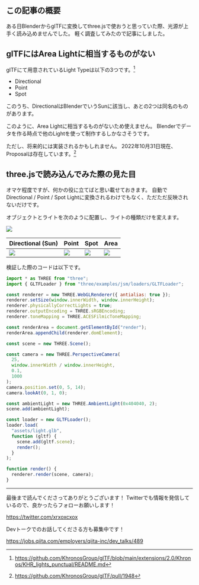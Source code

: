 <!--
title:   BlenderをglTFに変換する際、Area Lightは使えない
tags:    Blender,glTF
id:      03a211a5f9eef817c2e2
private: false
-->
## この記事の概要

ある日BlenderからglTFに変換してthree.jsで使おうと思っていた際、光源が上手く読み込めませんでした。
軽く調査してみたので記事にしました。

## glTFにはArea Lightに相当するものがない

glTFにて用意されているLight Typeは以下の3つです。[^light-types]

[^light-types]: https://github.com/KhronosGroup/glTF/blob/main/extensions/2.0/Khronos/KHR_lights_punctual/README.md

- Directional
- Point
- Spot

このうち、DirectionalはBlenderでいうSunに該当し、あとの2つは同名のものがあります。

このように、Area Lightに相当するものがないため使えません。
Blenderでデータを作る時点で他のLightを使って制作するしかなさそうです。

ただし、将来的には実装されるかもしれません。
2022年10月31日現在、Proposalは存在しています。[^proposal]

[^proposal]: https://github.com/KhronosGroup/glTF/pull/1948

## three.jsで読み込んでみた際の見た目

オマケ程度ですが、何かの役に立てばと思い載せておきます。
自動でDirectional / Point / Spot Lightに変換されるわけでもなく、ただただ反映されないだけです。

オブジェクトとライトを次のように配置し、ライトの種類だけを変えます。

![](https://qiita-image-store.s3.ap-northeast-1.amazonaws.com/0/214677/b564550b-7bd3-4987-7b91-df208c60daf9.png)

| Directional (Sun) | Point | Spot | Area |
| --- | --- | --- | --- |
| ![](https://qiita-image-store.s3.ap-northeast-1.amazonaws.com/0/214677/2d7c5020-d26d-18c4-eddf-db4458986ba6.png) | ![](https://qiita-image-store.s3.ap-northeast-1.amazonaws.com/0/214677/1a5f0b16-c40e-8600-f46d-1cae069e5d26.png) | ![](https://qiita-image-store.s3.ap-northeast-1.amazonaws.com/0/214677/345b14bc-22f1-6331-083a-4081c2eb87df.png) | ![](https://qiita-image-store.s3.ap-northeast-1.amazonaws.com/0/214677/42dcc5ae-e28e-ded7-f228-df9240d50545.png) |

検証した際のコードは以下です。

```javascript
import * as THREE from "three";
import { GLTFLoader } from "three/examples/jsm/loaders/GLTFLoader";

const renderer = new THREE.WebGLRenderer({ antialias: true });
renderer.setSize(window.innerWidth, window.innerHeight);
renderer.physicallyCorrectLights = true;
renderer.outputEncoding = THREE.sRGBEncoding;
renderer.toneMapping = THREE.ACESFilmicToneMapping;

const renderArea = document.getElementById("render");
renderArea.appendChild(renderer.domElement);

const scene = new THREE.Scene();

const camera = new THREE.PerspectiveCamera(
  25,
  window.innerWidth / window.innerHeight,
  0.1,
  1000
);
camera.position.set(0, 5, 14);
camera.lookAt(0, 1, 0);

const ambientLight = new THREE.AmbientLight(0x404040, 2);
scene.add(ambientLight);

const loader = new GLTFLoader();
loader.load(
  "assets/light.glb",
  function (gltf) {
    scene.add(gltf.scene);
    render();
  }
);

function render() {
  renderer.render(scene, camera);
}
```

---

最後まで読んでくださってありがとうございます！
Twitterでも情報を発信しているので、良かったらフォローお願いします！

https://twitter.com/xrxoxcxox

Devトークでのお話してくださる方も募集中です！

https://jobs.qiita.com/employers/qiita-inc/dev_talks/489